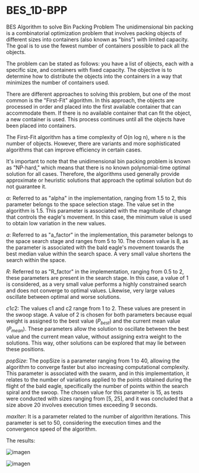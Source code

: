 # BES_1D-BPP
BES Algorithm to solve Bin Packing Problem
The unidimensional bin packing is a combinatorial optimization problem that involves packing objects of different sizes into containers (also known as "bins") with limited capacity. The goal is to use the fewest number of containers possible to pack all the objects.

The problem can be stated as follows: you have a list of objects, each with a specific size, and containers with fixed capacity. The objective is to determine how to distribute the objects into the containers in a way that minimizes the number of containers used.

There are different approaches to solving this problem, but one of the most common is the "First-Fit" algorithm. In this approach, the objects are processed in order and placed into the first available container that can accommodate them. If there is no available container that can fit the object, a new container is used. This process continues until all the objects have been placed into containers.

The First-Fit algorithm has a time complexity of O(n log n), where n is the number of objects. However, there are variants and more sophisticated algorithms that can improve efficiency in certain cases.

It's important to note that the unidimensional bin packing problem is known as "NP-hard," which means that there is no known polynomial-time optimal solution for all cases. Therefore, the algorithms used generally provide approximate or heuristic solutions that approach the optimal solution but do not guarantee it.



$\alpha$: Referred to as "alpha" in the implementation, ranging from 1.5 to 2, this parameter belongs to the space selection stage. The value set in the algorithm is 1.5. This parameter is associated with the magnitude of change that controls the eagle's movement. In this case, the minimum value is used to obtain low variation in the new values.

$a$: Referred to as "a_factor" in the implementation, this parameter belongs to the space search stage and ranges from 5 to 10. The chosen value is 8, as the parameter is associated with the bald eagle's movement towards the best median value within the search space. A very small value shortens the search within the space.

$R$: Referred to as "R_factor" in the implementation, ranging from 0.5 to 2, these parameters are present in the search stage. In this case, a value of 1 is considered, as a very small value performs a highly constrained search and does not converge to optimal values. Likewise, very large values oscillate between optimal and worse solutions.

$c1 c2$: The values c1 and c2 range from 1 to 2. These values are present in the swoop stage. A value of 2 is chosen for both parameters because equal weight is assigned to the best value ($P_{best}$) and the current mean value ($P_{mean}$). These parameters allow the solution to oscillate between the best value and the current mean value, without assigning extra weight to the solutions. This way, other solutions can be explored that may lie between these positions.

$popSize$: The popSize is a parameter ranging from 1 to 40, allowing the algorithm to converge faster but also increasing computational complexity. This parameter is associated with the swarm, and in this implementation, it relates to the number of variations applied to the points obtained during the flight of the bald eagle, specifically the number of points within the search spiral and the swoop. The chosen value for this parameter is 15, as tests were conducted with sizes ranging from [5, 25], and it was concluded that a size above 20 involves execution times exceeding 9 seconds.

$maxIter$: It is a parameter related to the number of algorithm iterations. This parameter is set to 50, considering the execution times and the convergence speed of the algorithm.

The results:

![imagen](https://github.com/emilioandres/BES_1D-BPP/assets/20390219/4b67c4cb-237a-46ee-91d5-2418b334dd33)


![imagen](https://github.com/emilioandres/BES_1D-BPP/assets/20390219/64fe9536-f6bd-4905-a084-7885876c7028)


